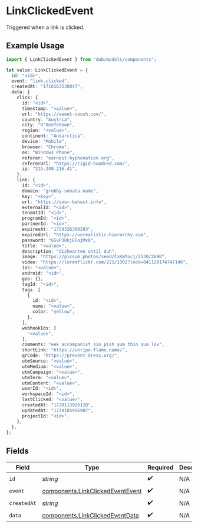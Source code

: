 # LinkClickedEvent

Triggered when a link is clicked.

## Example Usage

```typescript
import { LinkClickedEvent } from "dub/models/components";

let value: LinkClickedEvent = {
  id: "<id>",
  event: "link.clicked",
  createdAt: "1716163530847",
  data: {
    click: {
      id: "<id>",
      timestamp: "<value>",
      url: "https://sweet-couch.com/",
      country: "Austria",
      city: "O'Keefetown",
      region: "<value>",
      continent: "Antarctica",
      device: "Mobile",
      browser: "Chrome",
      os: "Windows Phone",
      referer: "earnest-hyphenation.org",
      refererUrl: "https://rigid-hundred.com/",
      ip: "215.249.216.41",
    },
    link: {
      id: "<id>",
      domain: "grubby-sonata.name",
      key: "<key>",
      url: "https://sour-behest.info",
      externalId: "<id>",
      tenantId: "<id>",
      programId: "<id>",
      partnerId: "<id>",
      expiresAt: "1754326300293",
      expiredUrl: "https://unrealistic-hierarchy.com",
      password: "GSvP3OkjEFojMxD",
      title: "<value>",
      description: "dishearten until duh",
      image: "https://picsum.photos/seed/CxKmtocj/2530/2690",
      video: "https://loremflickr.com/221/1302?lock=841129174747146",
      ios: "<value>",
      android: "<id>",
      geo: {},
      tagId: "<id>",
      tags: [
        {
          id: "<id>",
          name: "<value>",
          color: "yellow",
        },
      ],
      webhookIds: [
        "<value>",
      ],
      comments: "eek accompanist sin pish yum thin qua lox",
      shortLink: "https://unripe-flame.name/",
      qrCode: "https://present-dress.org/",
      utmSource: "<value>",
      utmMedium: "<value>",
      utmCampaign: "<value>",
      utmTerm: "<value>",
      utmContent: "<value>",
      userId: "<id>",
      workspaceId: "<id>",
      lastClicked: "<value>",
      createdAt: "1720113926128",
      updatedAt: "1739185956907",
      projectId: "<id>",
    },
  },
};
```

## Fields

| Field                                                                                | Type                                                                                 | Required                                                                             | Description                                                                          |
| ------------------------------------------------------------------------------------ | ------------------------------------------------------------------------------------ | ------------------------------------------------------------------------------------ | ------------------------------------------------------------------------------------ |
| `id`                                                                                 | *string*                                                                             | :heavy_check_mark:                                                                   | N/A                                                                                  |
| `event`                                                                              | [components.LinkClickedEventEvent](../../models/components/linkclickedeventevent.md) | :heavy_check_mark:                                                                   | N/A                                                                                  |
| `createdAt`                                                                          | *string*                                                                             | :heavy_check_mark:                                                                   | N/A                                                                                  |
| `data`                                                                               | [components.LinkClickedEventData](../../models/components/linkclickedeventdata.md)   | :heavy_check_mark:                                                                   | N/A                                                                                  |
